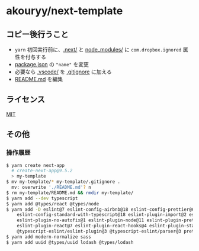 # akouryy/next-template

## コピー後行うこと

* `yarn` 初回実行前に、[.next/](.next/) と [node_modules/](node_modules/) に `com.dropbox.ignored` 属性を付与する
* [package.json](package.json) の `"name"` を変更
* 必要なら [.vscode/](.vscode/) を [.gitignore](.gitignore) に加える
* [README.md](README.md) を編集

## ライセンス

[MIT](LICENSE)

## その他

### 操作履歴

```sh
$ yarn create next-app
  # create-next-app@9.5.2
  > my-template
$ mv my-template/* my-template/.gitignore .
  mv: overwrite './README.md'? n
$ rm my-template/README.md && rmdir my-template/
$ yarn add --dev typescript
$ yarn add @types/react @types/node
$ yarn add -D eslint@7 eslint-config-airbnb@18 eslint-config-prettier@6 eslint-config-standard-react@9 \
    eslint-config-standard-with-typescript@18 eslint-plugin-import@2 eslint-plugin-jsx-a11y@6 \
    eslint-plugin-no-autofix@1 eslint-plugin-node@11 eslint-plugin-prettier@3 eslint-plugin-promise@4 \
    eslint-plugin-react@7 eslint-plugin-react-hooks@4 eslint-plugin-standard@4 \
    @typescript-eslint/eslint-plugin@3 @typescript-eslint/parser@3 prettier@2
$ yarn add modern-normalize sass
$ yarn add uuid @types/uuid lodash @types/lodash
```
